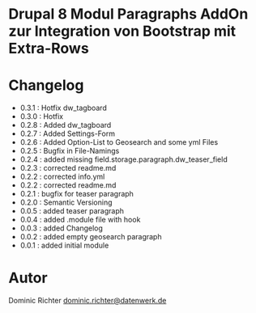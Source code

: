 # Drupal 8 Modul Paragraphs AddOn zur Integration von Bootstrap mit Extra-Rows

# Changelog

* 0.3.1 : Hotfix dw_tagboard
* 0.3.0 : Hotfix
* 0.2.8 : Added dw_tagboard
* 0.2.7 : Added Settings-Form
* 0.2.6 : Added Option-List to Geosearch and some yml Files
* 0.2.5 : Bugfix in File-Namings
* 0.2.4 : added missing field.storage.paragraph.dw_teaser_field
* 0.2.3 : corrected readme.md
* 0.2.2 : corrected info.yml
* 0.2.2 : corrected readme.md
* 0.2.1 : bugfix for teaser paragraph
* 0.2.0 : Semantic Versioning
* 0.0.5 : added teaser paragraph
* 0.0.4 : added .module file with hook
* 0.0.3 : added Changelog
* 0.0.2 : added empty geosearch paragraph
* 0.0.1 : added initial module

# Autor
Dominic Richter
dominic.richter@datenwerk.de
